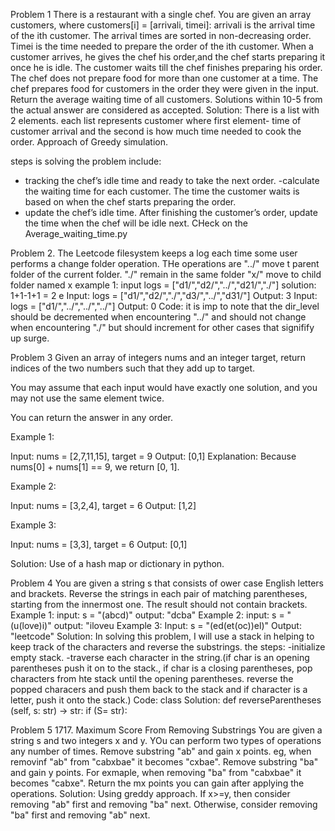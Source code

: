 ﻿Problem 1
There is a restaurant with a single chef. You are given an array customers, where customers[i] = [arrivali, timei]:
arrivali is the arrival time of the ith customer. The arrival times are sorted in non-decreasing order.
Timei is the time needed to prepare the order of the ith customer.
When a customer arrives, he gives the chef his order,and the chef starts preparing it once he is idle. The customer waits till the chef finishes preparing his order. The chef does not prepare food for more than one customer at a time. The chef prepares food for customers in the order they were given in the input.
Return the average waiting time of all customers. Solutions within 10­-5 from the actual answer are considered as accepted.
Solution:
There is a list with 2 elements.
each list represents customer where first element- time of customer arrival and the second is how much time needed to cook the order.
Approach of Greedy simulation.

steps is solving the problem include:

- tracking the chef’s idle time and ready to take the next order.
  -calculate the waiting time for each customer. The time the customer waits is based on when the chef starts preparing the order.
- update the chef’s idle time. After finishing the customer’s order, update the time when the chef will be idle next.
  CHeck on the Average_waiting_time.py

Problem 2.
The Leetcode filesystem keeps a log each time some user performs a change folder operation.
THe operations are "../" move t parent folder of the current folder.
"./" remain in the same folder
"x/" move to child folder named x
example 1: input logs = ["d1/","d2/","../","d21/","./"]
solution: 1+1-1+1 = 2
e
Input: logs = ["d1/","d2/","./","d3/","../","d31/"]
Output: 3
Input: logs = ["d1/","../","../","../"]
Output: 0
Code:
it is imp to note that the dir_level should be decremented when
encountering "../" and should not change when encountering "./" but should increment for other cases that signifify up surge.

Problem 3
Given an array of integers nums and an integer target, return indices of the two numbers such that they add up to target.

You may assume that each input would have exactly one solution, and you may not use the same element twice.

You can return the answer in any order.

Example 1:

Input: nums = [2,7,11,15], target = 9
Output: [0,1]
Explanation: Because nums[0] + nums[1] == 9, we return [0, 1].

Example 2:

Input: nums = [3,2,4], target = 6
Output: [1,2]

Example 3:

Input: nums = [3,3], target = 6
Output: [0,1]

Solution:
Use of a hash map or dictionary in python.

Problem 4
You are given a string s that consists of ower case English letters and brackets. Reverse the strings in each pair of matching parentheses, starting from the innermost one. The result should not contain brackets.
Example 1:
input: s = "(abcd)"
output: "dcba"
Example 2:
input: s = "(u(love)i)"
output: "iloveu
Example 3:
Input: s = "(ed(et(oc))el)"
Output: "leetcode"
Solution:
In solving this problem, I will use a stack in helping to keep track of the characters and reverse the substrings. the steps:
-initialize empty stack.
-traverse each character in the string.(if char is an opening parentheses push it on to the stack., if char is a closing parentheses, pop characters from hte stack until the opening parentheses. reverse the popped characers and push them back to the stack and if character is a letter, push it onto the stack.)
Code:
class Solution:
def reverseParentheses (self, s: str) -> str:
if (S= str):

Problem 5 1717. Maximum Score From Removing Substrings
You are given a string s and two integers x and y. YOu can perform two types of operations any number of times. Remove substring "ab" and gain x points. eg, when removinf "ab" from "cabxbae" it becomes "cxbae".
Remove substring "ba" and gain y points. For exmaple, when removing "ba" from "cabxbae" it becomes "cabxe". Return the mx points you can gain after applying the operations.
Solution:
Using greddy approach. If x>=y, then consider removing "ab" first and removing "ba" next. Otherwise, consider removing "ba" first and removing "ab" next.
